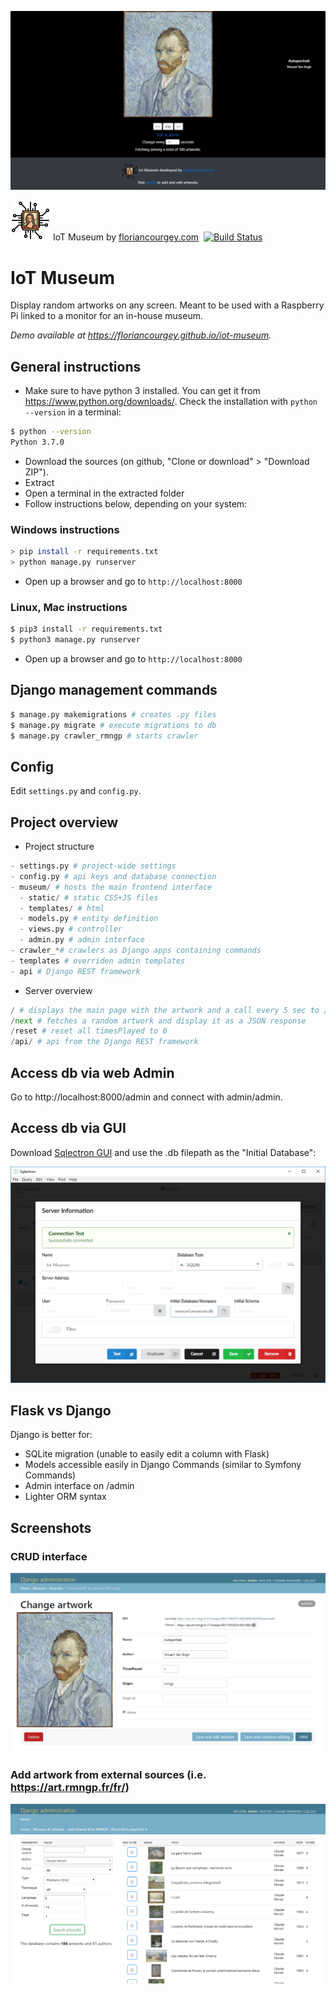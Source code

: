 ![](/docs/splash.jpg)

![](/museum/static/iot-museumx64.png) IoT Museum by [floriancourgey.com](https://floriancourgey.com?ref=iot-museum)
 &nbsp;[![Build Status](https://travis-ci.com/floriancourgey/iot-museum.svg?branch=master)](https://travis-ci.com/floriancourgey/iot-museum)
 
# IoT Museum
Display random artworks on any screen. Meant to be used with a Raspberry Pi linked to a monitor for an in-house museum.

*Demo available at https://floriancourgey.github.io/iot-museum.*

## General instructions
- Make sure to have python 3 installed. You can get it from https://www.python.org/downloads/. Check the installation with `python --version` in a terminal:
```bash
$ python --version
Python 3.7.0
```
- Download the sources (on github, "Clone or download" > "Download ZIP").
- Extract
- Open a terminal in the extracted folder
- Follow instructions below, depending on your system:

### Windows instructions
```bash
> pip install -r requirements.txt
> python manage.py runserver
```

- Open up a browser and go to `http://localhost:8000`

### Linux, Mac instructions
```bash
$ pip3 install -r requirements.txt
$ python3 manage.py runserver
```

- Open up a browser and go to `http://localhost:8000`

## Django management commands
```bash
$ manage.py makemigrations # creates .py files
$ manage.py migrate # execute migrations to db
$ manage.py crawler_rmngp # starts crawler
```

## Config
Edit `settings.py` and `config.py`.

## Project overview
- Project structure
```python
- settings.py # project-wide settings
- config.py # api keys and database connection
- museum/ # hosts the main frontend interface
  - static/ # static CSS+JS files
  - templates/ # html
  - models.py # entity definition
  - views.py # controller
  - admin.py # admin interface
- crawler_*# crawlers as Django apps containing commands
- templates # overriden admin templates
- api # Django REST framework
```

- Server overview
```python
/ # displays the main page with the artwork and a call every 5 sec to /next
/next # fetches a random artwork and display it as a JSON response
/reset # reset all timesPlayed to 0
/api/ # api from the Django REST framework
```

## Access db via web Admin
Go to http://localhost:8000/admin and connect with admin/admin.

## Access db via GUI
Download [Sqlectron GUI](https://sqlectron.github.io/) and use the .db filepath as the "Initial Database":

![Sqlectron configuration](/docs/sqlectron-configuration.jpg)

## Flask vs Django
Django is better for:
- SQLite migration (unable to easily edit a column with Flask)
- Models accessible easily in Django Commands (similar to Symfony Commands)
- Admin interface on /admin
- Lighter ORM syntax

## Screenshots
### CRUD interface
![](/docs/admin-edit-artwork.jpg)

### Add artwork from external sources (i.e. https://art.rmngp.fr/fr/)
![](/docs/admin-add-from-rmngp.jpg)
